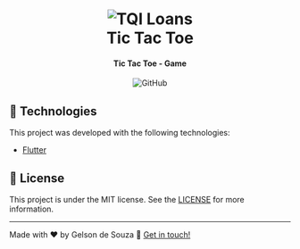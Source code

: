 <h1 align="center">
    <img alt="TQI Loans" src="https://res.cloudinary.com/gelsoncaxopa/image/upload/c_scale,w_142/v1643892075/logo-tictactoe.png" />
    <br>
    Tic Tac Toe
</h1>

<h4 align="center">
  Tic Tac Toe - Game
</h4>
<p align="center">
  <img alt="GitHub" src="https://img.shields.io/github/license/GelsonCaxopa/tictactoe-Flutter?style=for-the-badge">
</p>

## :rocket: Technologies

This project was developed with the following technologies:

-  [Flutter](https://flutter.dev/)

## :memo: License
This project is under the MIT license. See the [LICENSE](https://github.com/GelsonCaxopa/tictactoe-Flutter/blob/master/LICENSE) for more information.

---

Made with ♥ by Gelson de Souza :wave: [Get in touch!](https://www.linkedin.com/in/gelsonsouza/)
